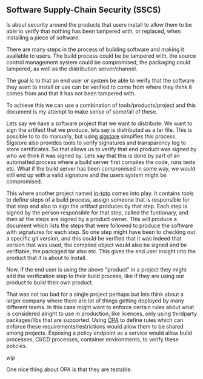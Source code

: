 ## Software Supply-Chain Security (SSCS)
Is about security around the products that users install to allow them to be
able to verify that nothing has been tampered with, or replaced, when installing
a piece of software.

There are many steps in the process of building software and making it
available to users. The build process could be be tampered with, the source
control management system could be compromised, the packaging could tampered,
as well as the distribution server/channel.

The goal is to that an end user or system be able to verify that the software
they want to install or use can be verified to come from where they think it
comes from and that it has not been tampered with.

To achieve this we can use a combination of tools/products/project and this
document is my attempt to make sense of some/all of these. 

Lets say we have a software project that we want to distribute. We want to sign
the artifact that we produce, lets say is distributed as a tar file. This is
possible to to do manually, but using [sigstore](./sigstore.md) simplfies this
process. Sigstore also provides tools to verify signatures and transparency log
to store certificates. So that allows us to verify that end product was signed
by who we think it was signed by. Lets say that this is done by part of an
automatted process where a build server first compiles the code, runs tests etc.
What if the build server has been compromised in some way, we would still end up
with a valid signature and the users system might be compromised.

This where another project named [in-toto](./in-toto.md) comes into play. It
contains tools to define steps of a build process, assign someone that is
responsible for that step and also to sign the artifact produces by that step.
Each step is signed by the person responsible for that step, called the
funtionary, and then all the steps are signed by a product owner. This will
produce a document which lists the steps that were followed to produce the
software with signatures for each step. So one step might have been to checking
out a specific git version, and this could be verified that it was indeed that
version that was used, the compiled object would also be signed and be
verifiable, the packaged tar also etc. This gives the end user insight into the
product that it is about to install.

Now, if the end user is using the above "product" in a project they might add
the verification step to their build process, like if they are using our
product to build their own product.

That was not too bad for a single project perhaps but lets think about a larger
company where there are lot of things getting deployed by many different teams. 
In this case might want to enforce certain rules about what is considered
alright to use in production, like licences, only using thirdparty packages/libs
that are supported. Using [OPA](./opa.md) to define rules which can enforce
these requirements/restrictions would allow them to be shared among projects.
Exposing a policy endpoint as a service would allow bulid processes, CI/CD
processes, container environments, to verify these policies.

_wip_

One nice thing about OPA is that they are testable.


